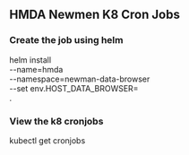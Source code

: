 ## HMDA Newmen K8 Cron Jobs

### Create the job using helm
helm install \
--name=hmda \
--namespace=newman-data-browser \
--set env.HOST_DATA_BROWSER=<data browser host URL> \
.

### View the k8 cronjobs

kubectl get cronjobs


